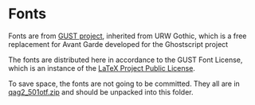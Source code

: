 # Fonts
Fonts are from [GUST project](http://www.gust.org.pl/projects/e-foundry/tex-gyre/adventor),
inherited from URW Gothic, which is a free replacement for Avant Garde developed
for the Ghostscript project

The fonts are distributed here in accordance to the GUST Font License,
which is an instance of the [LaTeX Project Public License](http://www.latex-project.org/lppl.txt).

To save space, the fonts are not going to be committed. They all are in
[qag2_501otf.zip](https://www.gust.org.pl/projects/e-foundry/tex-gyre/adventor/qag2_501otf.zip)
and should be unpacked into this folder.

